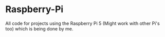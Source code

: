 # Raspberry-Pi
All code for projects using the Raspberry Pi 5 (Might work with other Pi's too) which is being done by me.
